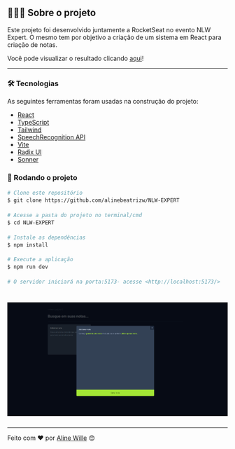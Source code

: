 ## 👩🏽‍💻 Sobre o projeto

Este projeto foi desenvolvido juntamente a RocketSeat no evento NLW Expert. O mesmo tem por objetivo a criação de um sistema em React para criação de notas.

Você pode visualizar o resultado clicando [aqui](https://alinebeatrizw.github.io/NLW-EXPERT/)!

---


### 🛠 Tecnologias

As seguintes ferramentas foram usadas na construção do projeto:

- [React](https://react.dev/)
- [TypeScript](https://www.typescriptlang.org/)
- [Tailwind](https://tailwindcss.com/)
- [SpeechRecognition API](https://developer.mozilla.org/en-US/docs/Web/API/SpeechRecognition)
- [Vite](https://vitejs.dev/)
- [Radix UI](https://www.radix-ui.com/)
- [Sonner](https://sonner.emilkowal.ski/)



### 🎲 Rodando o projeto

```bash
# Clone este repositório
$ git clone https://github.com/alinebeatrizw/NLW-EXPERT

# Acesse a pasta do projeto no terminal/cmd
$ cd NLW-EXPERT

# Instale as dependências
$ npm install

# Execute a aplicação
$ npm run dev

# O servidor iniciará na porta:5173- acesse <http://localhost:5173/>
```

## 
<h1 align="center">
    <img  src="/public/resultado.png" />
</h1>

---
Feito com ❤️ por [Aline Wille](https://github.com/alinebeatrizw) 😊

